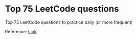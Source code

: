 # Top 75 LeetCode questions
Top 75 LeetCode questions to practice daily (or more frequent)

Reference: [Link](https://www.teamblind.com/post/New-Year-Gift---Curated-List-of-Top-75-LeetCode-Questions-to-Save-Your-Time-OaM1orEU)
